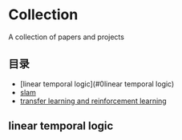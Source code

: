# Collection
A collection of papers and projects

## 目录
* [linear temporal logic](#0linear temporal logic)
* [slam]()
* [transfer learning and reinforcement learning]()

## linear temporal logic


